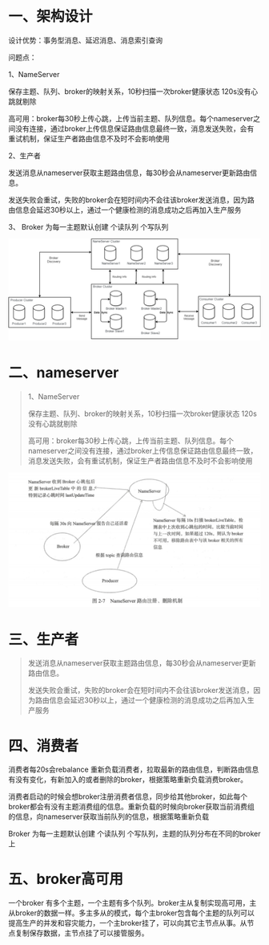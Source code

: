 # 一、架构设计

设计优势：事务型消息、延迟消息、消息索引查询

问题点：

1、NameServer  

保存主题、队列、broker的映射关系，10秒扫描一次broker健康状态 120s没有心跳就剔除

高可用：broker每30秒上传心跳，上传当前主题、队列信息。每个nameserver之间没有连接，通过broker上传信息保证路由信息最终一致，消息发送失败，会有重试机制，保证生产者路由信息不及时不会影响使用



2、生产者

发送消息从nameserver获取主题路由信息，每30秒会从nameserver更新路由信息。

发送失败会重试，失败的broker会在短时间内不会往该broker发送消息，因为路由信息会延迟30秒以上，通过一个健康检测的消息成功之后再加入生产服务



3、 Broker 为每一主题默认创建 个读队列 个写队列



![rocketmq_architecture_1](RocketMQ.assets/rocketmq_architecture_1.png)



# 二、nameserver

> 1、NameServer  
>
> 保存主题、队列、broker的映射关系，10秒扫描一次broker健康状态 120s没有心跳就剔除
>
> 高可用：broker每30秒上传心跳，上传当前主题、队列信息。每个nameserver之间没有连接，通过broker上传信息保证路由信息最终一致，消息发送失败，会有重试机制，保证生产者路由信息不及时不会影响使用

![image-20210926151831246](RocketMQ.assets/image-20210926151831246.png)

# 三、生产者

> 发送消息从nameserver获取主题路由信息，每30秒会从nameserver更新路由信息。
>
> 发送失败会重试，失败的broker会在短时间内不会往该broker发送消息，因为路由信息会延迟30秒以上，通过一个健康检测的消息成功之后再加入生产服务



# 四、消费者

消费者每20s会rebalance 重新负载消费者，拉取最新的路由信息，判断路由信息有没有变化，有新加入的或者删除的broker，根据策略重新负载消费broker。

消费者启动的时候会想broker注册消费者信息，同步给其他broker，如此每个broker都会有没有主题消费组的信息。重新负载的时候向broker获取当前消费组的信息，向nameserver获取当前队列的信息，根据策略重新负载

 Broker 为每一主题默认创建 个读队列 个写队列，主题的队列分布在不同的broker上



# 五、broker高可用

一个broker 有多个主题，一个主题有多个队列。broker主从复制实现高可用，主从broker的数据一样。多主多从的模式，每个主broker包含每个主题的队列可以提高生产的并发和容灾能力，一个主broker挂了，可以向其它主节点从事。从节点复制保存数据，主节点挂了可以接管服务。

